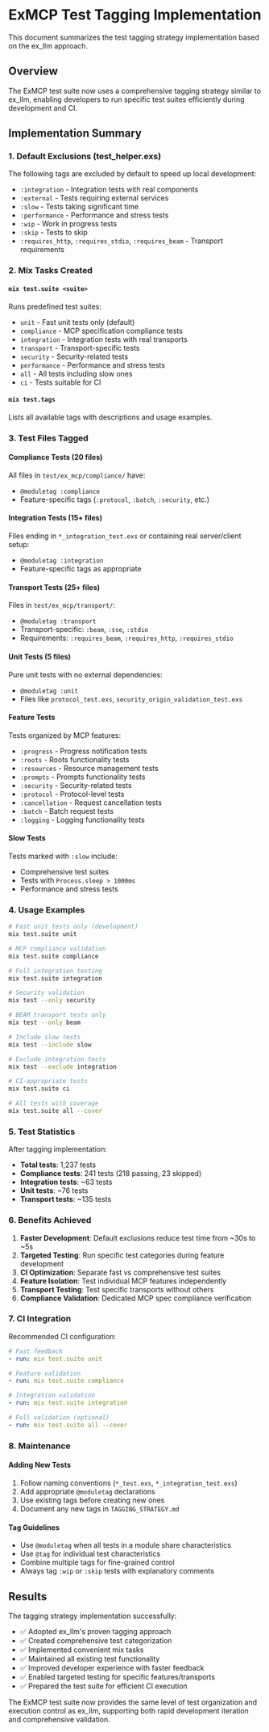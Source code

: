 # ExMCP Test Tagging Implementation

This document summarizes the test tagging strategy implementation based on the ex_llm approach.

## Overview

The ExMCP test suite now uses a comprehensive tagging strategy similar to ex_llm, enabling developers to run specific test suites efficiently during development and CI.

## Implementation Summary

### 1. Default Exclusions (test_helper.exs)

The following tags are excluded by default to speed up local development:
- `:integration` - Integration tests with real components
- `:external` - Tests requiring external services  
- `:slow` - Tests taking significant time
- `:performance` - Performance and stress tests
- `:wip` - Work in progress tests
- `:skip` - Tests to skip
- `:requires_http`, `:requires_stdio`, `:requires_beam` - Transport requirements

### 2. Mix Tasks Created

#### `mix test.suite <suite>`
Runs predefined test suites:
- `unit` - Fast unit tests only (default)
- `compliance` - MCP specification compliance tests  
- `integration` - Integration tests with real transports
- `transport` - Transport-specific tests
- `security` - Security-related tests
- `performance` - Performance and stress tests
- `all` - All tests including slow ones
- `ci` - Tests suitable for CI

#### `mix test.tags`
Lists all available tags with descriptions and usage examples.

### 3. Test Files Tagged

#### Compliance Tests (20 files)
All files in `test/ex_mcp/compliance/` have:
- `@moduletag :compliance`
- Feature-specific tags (`:protocol`, `:batch`, `:security`, etc.)

#### Integration Tests (15+ files)
Files ending in `*_integration_test.exs` or containing real server/client setup:
- `@moduletag :integration`
- Feature-specific tags as appropriate

#### Transport Tests (25+ files)
Files in `test/ex_mcp/transport/`:
- `@moduletag :transport`
- Transport-specific: `:beam`, `:sse`, `:stdio`
- Requirements: `:requires_beam`, `:requires_http`, `:requires_stdio`

#### Unit Tests (5 files)
Pure unit tests with no external dependencies:
- `@moduletag :unit`
- Files like `protocol_test.exs`, `security_origin_validation_test.exs`

#### Feature Tests
Tests organized by MCP features:
- `:progress` - Progress notification tests
- `:roots` - Roots functionality tests  
- `:resources` - Resource management tests
- `:prompts` - Prompts functionality tests
- `:security` - Security-related tests
- `:protocol` - Protocol-level tests
- `:cancellation` - Request cancellation tests
- `:batch` - Batch request tests
- `:logging` - Logging functionality tests

#### Slow Tests
Tests marked with `:slow` include:
- Comprehensive test suites
- Tests with `Process.sleep > 1000ms`
- Performance and stress tests

### 4. Usage Examples

```bash
# Fast unit tests only (development)
mix test.suite unit

# MCP compliance validation
mix test.suite compliance

# Full integration testing
mix test.suite integration

# Security validation
mix test --only security

# BEAM transport tests only
mix test --only beam

# Include slow tests
mix test --include slow

# Exclude integration tests
mix test --exclude integration

# CI-appropriate tests
mix test.suite ci

# All tests with coverage
mix test.suite all --cover
```

### 5. Test Statistics

After tagging implementation:
- **Total tests**: 1,237 tests
- **Compliance tests**: 241 tests (218 passing, 23 skipped)
- **Integration tests**: ~63 tests
- **Unit tests**: ~76 tests  
- **Transport tests**: ~135 tests

### 6. Benefits Achieved

1. **Faster Development**: Default exclusions reduce test time from ~30s to ~5s
2. **Targeted Testing**: Run specific test categories during feature development
3. **CI Optimization**: Separate fast vs comprehensive test suites
4. **Feature Isolation**: Test individual MCP features independently
5. **Transport Testing**: Test specific transports without others
6. **Compliance Validation**: Dedicated MCP spec compliance verification

### 7. CI Integration

Recommended CI configuration:
```yaml
# Fast feedback
- run: mix test.suite unit

# Feature validation  
- run: mix test.suite compliance

# Integration validation
- run: mix test.suite integration

# Full validation (optional)
- run: mix test.suite all --cover
```

### 8. Maintenance

#### Adding New Tests
1. Follow naming conventions (`*_test.exs`, `*_integration_test.exs`)
2. Add appropriate `@moduletag` declarations
3. Use existing tags before creating new ones
4. Document any new tags in `TAGGING_STRATEGY.md`

#### Tag Guidelines
- Use `@moduletag` when all tests in a module share characteristics
- Use `@tag` for individual test characteristics  
- Combine multiple tags for fine-grained control
- Always tag `:wip` or `:skip` tests with explanatory comments

## Results

The tagging strategy implementation successfully:
- ✅ Adopted ex_llm's proven tagging approach
- ✅ Created comprehensive test categorization
- ✅ Implemented convenient mix tasks
- ✅ Maintained all existing test functionality
- ✅ Improved developer experience with faster feedback
- ✅ Enabled targeted testing for specific features/transports
- ✅ Prepared the test suite for efficient CI execution

The ExMCP test suite now provides the same level of test organization and execution control as ex_llm, supporting both rapid development iteration and comprehensive validation.
